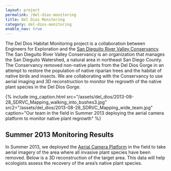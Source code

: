 ```yaml
---
layout: project
permalink: /del-dios-monitoring
title: Del Dios Monitoring
category: del-dios-monitoring
enable_nav: true
---
```


<p>The Del Dios Habitat Monitoring project is a collaboration between Engineers for Exploration and the <a href="https://sdrvc.org/">San Dieguito River Valley Conservancy</a>. The San Dieguito River Valley Conservancy is an organization that manages the San Dieguito Watershed, a natural area in northeast San Diego County. The Conservancy removed non-native plants from the Del Dios Gorge in an attempt to restore the population of native riparian trees and the habitat of native birds and insects. We are collaborating with the Conservancy to use aerial imaging and 3D reconstruction to monitor the regrowth of the native plant species in the Del Dios Gorge.</p>

<!-- ![]({{"assets/projects-old_projects-del-dios-monitoring-deldios_13-e1423176387551.jpg" | absolute_url}})

![]({{"assets/projects-old_projects-del-dios-monitoring-deldios_13_2-e1423176368730.jpg" | absolute_url}}) -->

{% include 
    img_caption.html
    src="/assets/del_dios/2013-08-28_SDRVC_Mapping_walking_into_bushes3.jpg"
    src2="/assets/del_dios/2013-08-28_SDRVC_Mapping_wide_team.jpg"
    caption="Our team in the field in Summer 2013 deploying the aerial camera platform to monitor native plant regrowth"
%}


<!-- <p class="caption">Our team in the field in Summer 2013 deploying the aerial camera platform to monitor native plant regrowth</p> -->

## Summer 2013 Monitoring Results
<!-- <p>In Summer 2013, we deployed the <a href="https://e4e.ucsd.edu/wordpress/?page_id=30" rel="noopener" target="_blank">Aerial Camera Platform</a> in the field to take aerial imagery of the area where all invasive plant species have been removed. Below is a 3D reconstruction of the target area. This data will help ecologists assess the recovery of the area’s native plant species.</p>    -->

<p>In Summer 2013, we deployed the <a href="/stabilized-aerial-camera-platform">Aerial Camera Platform</a> in the field to take aerial imagery of the area where all invasive plant species have been removed. Below is a 3D reconstruction of the target area. This data will help ecologists assess the recovery of the area’s native plant species.</p>